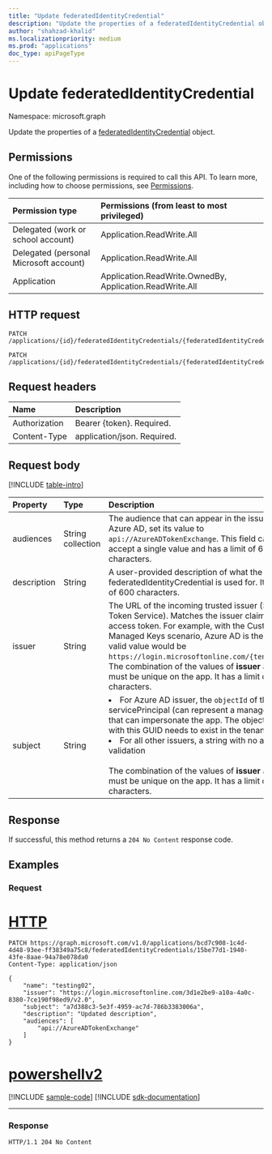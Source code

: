 ```yaml
---
title: "Update federatedIdentityCredential"
description: "Update the properties of a federatedIdentityCredential object."
author: "shahzad-khalid"
ms.localizationpriority: medium
ms.prod: "applications"
doc_type: apiPageType
---
```


# Update federatedIdentityCredential
Namespace: microsoft.graph


Update the properties of a [federatedIdentityCredential](../resources/federatedidentitycredential.md) object.

## Permissions
One of the following permissions is required to call this API. To learn more, including how to choose permissions, see [Permissions](/graph/permissions-reference).

|Permission type      | Permissions (from least to most privileged)              |
|:--------------------|:---------------------------------------------------------|
|Delegated (work or school account) | Application.ReadWrite.All    |
|Delegated (personal Microsoft account) |  Application.ReadWrite.All |
|Application | Application.ReadWrite.OwnedBy, Application.ReadWrite.All |


## HTTP request

<!-- {
  "blockType": "ignored"
}
-->
``` http
PATCH /applications/{id}/federatedIdentityCredentials/{federatedIdentityCredentialId}

PATCH /applications/{id}/federatedIdentityCredentials/{federatedIdentityCredentialName}
```

## Request headers
|Name|Description|
|:---|:---|
|Authorization|Bearer {token}. Required.|
|Content-Type|application/json. Required.|

## Request body

[!INCLUDE [table-intro](../../includes/update-property-table-intro.md)]

|Property|Type|Description|
|:---|:---|:---|
|audiences|String collection|The audience that can appear in the issued token. For Azure AD, set its value to `api://AzureADTokenExchange`. This field can only accept a single value and has a limit of 600 characters.|
|description|String|A user-provided description of what the federatedIdentityCredential is used for. It has a limit of 600 characters. |
|issuer|String|The URL of the incoming trusted issuer (Secure Token Service). Matches the issuer claim of an access token. For example, with the Customer Managed Keys scenario, Azure AD is the issuer and a valid value would be `https://login.microsoftonline.com/{tenantid}/v2.0`. The combination of the values of **issuer** and **subject** must be unique on the app. It has a limit of 600 characters. |
|subject|String|<li>For Azure AD issuer, the `objectId` of the servicePrincipal (can represent a managed identity) that can impersonate the app. The object associated with this GUID needs to exist in the tenant.</li><li>For all other issuers, a string with no additional validation</ul><br><br>The combination of the values of **issuer** and **subject** must be unique on the app. It has a limit of 600 characters.|



## Response

If successful, this method returns a `204 No Content` response code.

## Examples

### Request



# [HTTP](#tab/http)
<!-- {
  "blockType": "request",
  "name": "update_federatedidentitycredential"
}
-->
``` http
PATCH https://graph.microsoft.com/v1.0/applications/bcd7c908-1c4d-4d48-93ee-ff38349a75c8/federatedIdentityCredentials/15be77d1-1940-43fe-8aae-94a78e078da0
Content-Type: application/json

{
    "name": "testing02",
    "issuer": "https://login.microsoftonline.com/3d1e2be9-a10a-4a0c-8380-7ce190f98ed9/v2.0",
    "subject": "a7d388c3-5e3f-4959-ac7d-786b3383006a",
    "description": "Updated description",
    "audiences": [
        "api://AzureADTokenExchange"
    ]
}
```

# [powershellv2](#tab/powershellv2)
[!INCLUDE [sample-code](../includes/snippets/powershellv2/update-federatedidentitycredential-powershellv2-snippets.md)]
[!INCLUDE [sdk-documentation](../includes/snippets/snippets-sdk-documentation-link.md)]

---





### Response
<!-- {
  "blockType": "response",
  "truncated": true
}
-->
``` http
HTTP/1.1 204 No Content

```
